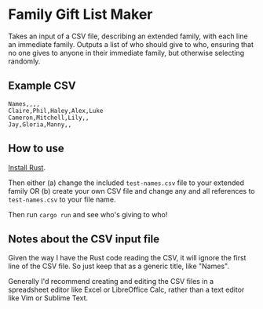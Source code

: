 # Family Gift List Maker

Takes an input of a CSV file, describing an extended family, with each line an immediate family. Outputs a list of who should give to who, ensuring that no one gives to anyone in their immediate family, but otherwise selecting randomly.

## Example CSV

```csv
Names,,,,
Claire,Phil,Haley,Alex,Luke
Cameron,Mitchell,Lily,,
Jay,Gloria,Manny,,
```

## How to use

[Install Rust](https://www.rust-lang.org/en-US/install.html). 

Then either (a) change the included `test-names.csv` file to your extended family OR (b) create your own CSV file and change any and all references to `test-names.csv` to your file name.

Then run `cargo run` and see who's giving to who!

## Notes about the CSV input file

Given the way I have the Rust code reading the CSV, it will ignore the first line of the CSV file. So just keep that as a generic title, like "Names".

Generally I'd recommend creating and editing the CSV files in a spreadsheet editor like Excel or LibreOffice Calc, rather than a text editor like Vim or Sublime Text.
